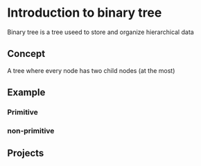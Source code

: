 # Introduction to binary tree

Binary tree is a tree useed to store and organize hierarchical data

## Concept

A tree where every node has two child nodes (at the most)



## Example 

### Primitive 


### non-primitive


## Projects








